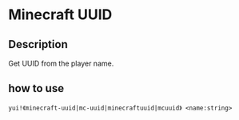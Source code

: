 # Minecraft UUID

## Description

Get UUID from the player name.

## how to use

`yui!《minecraft-uuid|mc-uuid|minecraftuuid|mcuuid》 <name:string>`
